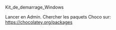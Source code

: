 Kit_de_demarrage_Windows

Lancer en Admin.
Chercher les paquets Choco sur: https://chocolatey.org/packages
